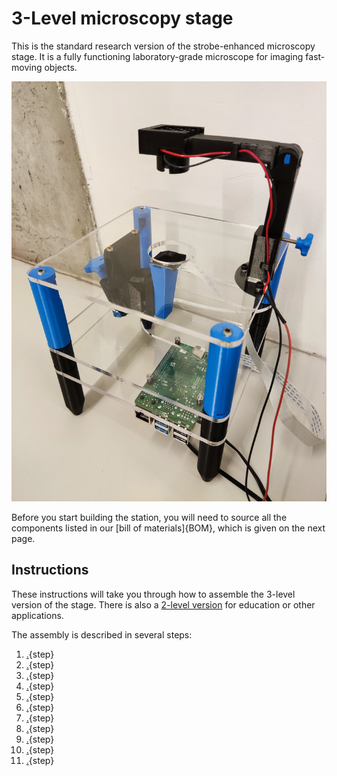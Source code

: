 # 3-Level microscopy stage

This is the standard research version of the strobe-enhanced microscopy stage. It is a fully functioning laboratory-grade microscope for imaging fast-moving objects.

![](images/3-level-station.jpg)

Before you start building the station, you will need to source all the components listed in our [bill of materials]{BOM}, which is given on the next page.

## Instructions

These instructions will take you through how to assemble the 3-level version of the stage. There is also a [2-level version](https://librehub.github.io/2_Levels_Stage/) for education or other applications.

The assembly is described in several steps:

1. [.](printing.md){step}
1. [.](laser-cutting.md){step}
1. [.](assemble-focus-mechanism.md){step}
1. [.](basic-optics-module.md){step}
1. [.](attach-parts-to-top-plate.md){step}
1. [.](attach-parts-to-middle-plate.md){step}
1. [.](attach-parts-to-bottom-plate.md){step}
1. [.](mount-optics.md){step}
1. [.](wiring.md){step}
1. [.](illumination.md){step}
1. [.](finished.md){step}